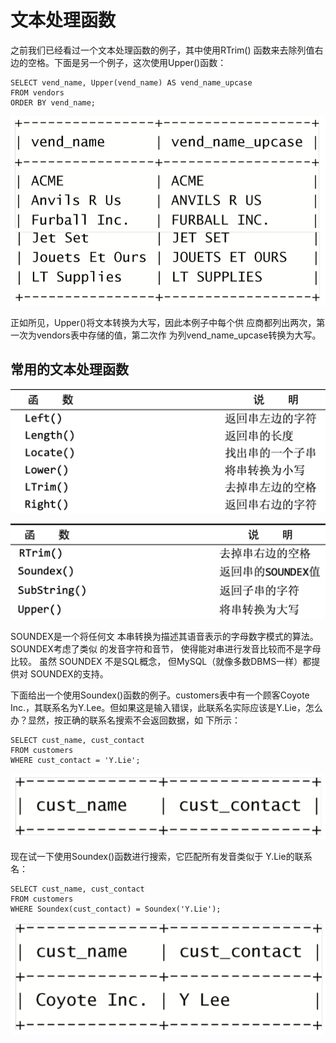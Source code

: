 # 文本处理函数

之前我们已经看过一个文本处理函数的例子，其中使用RTrim\(\) 函数来去除列值右边的空格。下面是另一个例子，这次使用Upper\(\)函数：

```text
SELECT vend_name, Upper(vend_name) AS vend_name_upcase
FROM vendors
ORDER BY vend_name;
```

![](../../.gitbook/assets/image%20%2837%29.png)

正如所见，Upper\(\)将文本转换为大写，因此本例子中每个供 应商都列出两次，第一次为vendors表中存储的值，第二次作 为列vend\_name\_upcase转换为大写。

## 常用的文本处理函数

![](../../.gitbook/assets/image%20%2834%29.png)

![](../../.gitbook/assets/image%20%28109%29.png)

SOUNDEX是一个将任何文 本串转换为描述其语音表示的字母数字模式的算法。SOUNDEX考虑了类似 的发音字符和音节， 使得能对串进行发音比较而不是字母比较。 虽然 SOUNDEX 不是SQL概念， 但MySQL（就像多数DBMS一样）都提供对 SOUNDEX的支持。

下面给出一个使用Soundex\(\)函数的例子。customers表中有一个顾客Coyote Inc.，其联系名为Y.Lee。但如果这是输入错误，此联系名实际应该是Y.Lie，怎么办？显然，按正确的联系名搜索不会返回数据，如 下所示：

```text
SELECT cust_name, cust_contact
FROM customers
WHERE cust_contact = 'Y.Lie';
```

![](../../.gitbook/assets/image%20%2815%29.png)

现在试一下使用Soundex\(\)函数进行搜索，它匹配所有发音类似于 Y.Lie的联系名：

```text
SELECT cust_name, cust_contact
FROM customers
WHERE Soundex(cust_contact) = Soundex('Y.Lie');
```

![](../../.gitbook/assets/image%20%2861%29.png)

